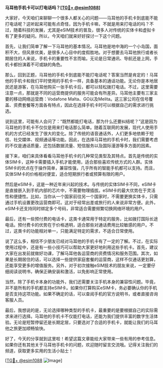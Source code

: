 **马耳他手机卡可以打电话吗？[[TG💪+ @esim1088](https://t.me/s/esim1088)]**

大家好，今天咱们来聊聊一个很多人都关心的问题——马耳他的手机卡到底能不能打电话呢？这听起来可能有点奇怪，因为手机卡嘛，不就是用来打电话的吗？不过，随着科技的发展，尤其是eSIM技术的普及，很多人对传统的实体卡和虚拟卡有了更多的疑问。所以，今天咱们就来好好探讨一下这个问题。

首先，让我们简单了解一下马耳他的基本情况。马耳他是地中海的一个小岛国，面积不大，但风景优美，是很多人心目中的度假胜地。对于想要去马耳他旅行或者长期居住的人来说，手机卡的重要性不言而喻。无论是日常通讯、导航还是上网，手机卡都扮演着不可或缺的角色。

那么，回到正题，马耳他的手机卡到底能不能打电话呢？答案当然是肯定的！马耳他的手机卡和我们平时使用的手机卡一样，具备基本的通话功能。无论你是本地居民还是游客，在马耳他购买一张手机卡后，都可以轻松拨打电话。不过，这里需要注意一点，那就是不同的运营商提供的服务可能会有所差异。马耳他主要有三家主要的移动网络运营商：Vodafone Malta、GO以及Melita。这三家公司在信号覆盖、资费套餐等方面各有特点，因此在选择手机卡时可以根据自己的需求进行挑选。

说到这里，可能有人会问了：“既然都能打电话，那为什么还要纠结呢？”这是因为马耳他的手机卡不仅仅是用来打电话那么简单。随着互联网的发展，现代人使用手机的方式已经发生了很大的变化。除了传统的语音通话外，人们更多地依赖于短信、社交媒体、视频通话等功能。因此，在选择马耳他的手机卡时，我们需要考虑的不仅是通话质量，还包括数据流量、短信服务以及国际漫游等多方面的因素。

接下来，咱们来具体看看马耳他手机卡的几种常见类型及其特点。首先是传统的实体SIM卡，这种卡需要插入手机才能使用，适合那些喜欢传统方式的人群。实体SIM卡的优点在于操作简单，兼容性强，几乎所有的智能手机都可以支持。而且，实体SIM卡的价格相对便宜，适合短期旅行者或预算有限的用户。

然后是eSIM卡，这是一种近年来兴起的技术。与传统的实体SIM卡不同，eSIM卡是直接嵌入到手机内部的芯片中，不需要物理插拔。eSIM卡的最大优势在于灵活性和便捷性。比如，当你从一个国家前往另一个国家时，不需要更换实体卡，只需通过手机设置更改运营商即可。这对于经常出差或旅行的人来说非常方便。此外，eSIM卡还支持同时绑定多个号码，非常适合需要频繁切换网络环境的用户。

最后，还有一些预付费的电话卡，这类卡通常用于特定的服务，比如拨打国际长途电话。预付费卡的优势在于价格透明，适合那些对通话费用比较敏感的用户。不过，这类卡的功能相对单一，只能满足特定的需求，不适合日常使用。

说了这么多，相信不少朋友已经对马耳他的手机卡有了一定的了解。不过，在实际使用过程中，还是有一些小技巧可以帮助大家更好地利用这些手机卡。首先，建议大家在出发前就做好功课，了解马耳他各运营商的资费情况和服务范围。其次，如果是长期居住的话，可以选择一些提供家庭套餐的运营商，这样不仅通话更划算，还能享受更多的增值服务。另外，对于初次接触eSIM技术的朋友来说，一定要仔细阅读说明书，确保正确安装和激活，以免影响正常使用。

当然，除了手机卡本身的功能外，我们还需要关注手机本身的兼容性问题。毕竟，并不是所有的手机都支持eSIM卡。如果你打算购买eSIM卡，务必要确认你的手机是否支持这项功能。如果不确定的话，可以查阅手机的官方说明书，或者直接咨询客服人员。

最后，我想说的是，无论选择哪种类型的手机卡，最重要的是要根据自己的实际需求来进行选择。马耳他的手机卡不仅能打电话，还能为我们提供丰富的数字生活体验。无论是短暂停留还是长期定居，只要选对了合适的手机卡，就能让我们的马耳他之旅更加顺畅愉快。

好了，今天的分享就到这里啦！希望这篇文章能给大家带来一些有用的参考信息。如果你还有其他关于马耳他手机卡的问题，欢迎随时留言交流哦。记得关注我们的频道，获取更多实用的生活小贴士！

[[TG💪+ @esim1088](https://t.me/s/esim1088) ![Image](https://i.postimg.cc/4NQfJmqS/Snipaste-2025-05-13-00-14-12.png)]